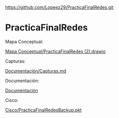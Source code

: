 https://github.com/Lopeez29/PracticaFinalRedes.git

# PracticaFinalRedes


Mapa Conceptual:

[Mapa Conceptual/PracticaFinalRedes (2).drawio](./Mapa%20Conceptual/PracticaFinalRedes%20(2).drawio)


Capturas:

[Documentación/Capturas.md](./Documentación/Capturas.md)


Documentación:

[Documentación](./Documentación/Documentación.md)


Cisco:

[Cisco/PracticaFinalRedesBackup.pkt](./Cisco/PracticaFinalRedesBackup.pkt)
